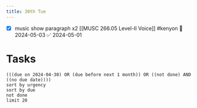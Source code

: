 ```yaml
---
title: 30th Tue
---
```

- [x] music show paragraph x2 [[MUSC 266.05 Level-II Voice]] #kenyon 📅 2024-05-03 ✅ 2024-05-01
# Tasks
```tasks
(((due on 2024-04-30) OR (due before next 1 month)) OR ((not done) AND ((no due date))))
sort by urgency
sort by due
not done
limit 20
```